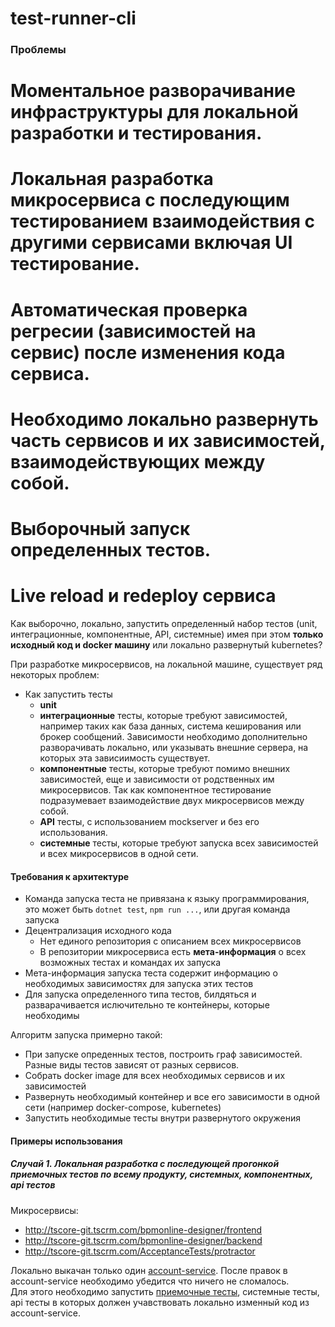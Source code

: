 # test-runner-cli

### Проблемы

# Моментальное разворачивание инфраструктуры для локальной разработки и тестирования.
# Локальная разработка микросервиса с последующим тестированием взаимодействия с другими сервисами включая UI тестирование.
# Автоматическая проверка регресии (зависимостей на сервис) после изменения кода сервиса.  
# Необходимо локально развернуть часть сервисов и их зависимостей, взаимодействующих между собой.
# Выборочный запуск определенных тестов.  
# Live reload и redeploy сервиса

Как выборочно, локально, запустить определенный набор тестов (unit, интеграционные, компонентные, API, системные)
имея при этом **только исходный код и docker машину** или локально развернутый kubernetes?

При разработке микросервисов, на локальной машине, существует ряд некоторых проблем:
* Как запустить тесты
    * **unit**
    * **интеграционные** тесты, которые требуют зависимостей, например таких как база данных, система кеширования 
    или брокер сообщений. Зависимости необходимо дополнительно разворачивать локально, или указывать внешние сервера, 
    на которых эта зависиимость существует.
    * **компонентные** тесты, которые требуют помимо внешних зависимостей, 
    еще и зависимости от родственных им микросервисов.
    Так как компонентное тестирование подразумевает взаимодействие двух микросервисов между собой. 
    * **API** тесты, с использованием mockserver и без его использования. 
    * **системные** тесты, которые требуют запуска всех зависимостей и всех микросервисов в одной сети. 

#### Требования к архитектуре

* Команда запуска теста не привязана к языку программирования, это может быть
`dotnet test`, `npm run ...`, или другая команда запуска 
* Децентрализация исходного кода 
    * Нет единого репозитория с описанием всех микросервисов
    * В репозитории микросервиса есть **мета-информация** о всех возможных тестах и командах их запуска
* Мета-информация запуска теста содержит информацию о необходимых зависимостях для запуска этих тестов
* Для запуска определенного типа тестов, билдяться и разварачивается ислючительно те контейнеры,
 которые необходимы

Алгоритм запуска примерно такой:
+ При запуске опреденных тестов, построить граф зависимостей. Разные виды тестов зависят от разных сервисов. 
+ Собрать docker image для всех необходимых сервисов и их зависимостей
+ Развернуть необходимый контейнер и все его зависимости в одной сети (например docker-compose, kubernetes)
+ Запустить необходимые тесты внутри развернутого окружения


#### Примеры использования

##### Случай 1. Локальная разработка с последующей прогонкой приемочных тестов по всему продукту, системных, компонентных, api тестов

Микросервисы:
* http://tscore-git.tscrm.com/bpmonline-designer/frontend
* http://tscore-git.tscrm.com/bpmonline-designer/backend
* http://tscore-git.tscrm.com/AcceptanceTests/protractor

Локально выкачан только один [account-service](http://tscore-git.tscrm.com/bpmonline-designer/backend/account-service).
После правок в account-service необходимо убедится что ничего не сломалось.  
Для этого необходимо запустить [приемочные тесты](http://tscore-git.tscrm.com/AcceptanceTests/protractor), 
системные тесты, api тесты в которых должен учавствовать локально изменный код из account-service. 
